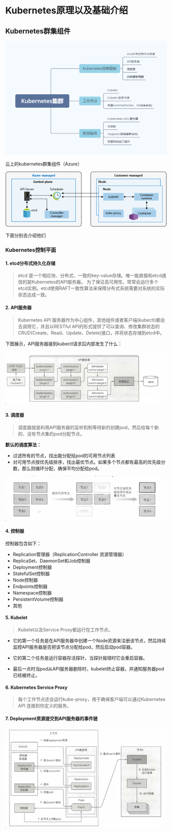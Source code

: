# Kubernetes原理以及基础介绍

## Kubernetes群集组件

![img](https://raw.githubusercontent.com/shibaoxi/shareimg/master/img/Kubernetes%20cluster2.png)

云上的kubernetes群集组件（Azure）

![img](https://raw.githubusercontent.com/shibaoxi/shareimg/master/img/control-plane-and-nodes.png)

下面分别去介绍他们

### Kubernetes控制平面

#### 1. etcd分布式持久化存储

> etcd 是一个相应快、分布式、一致的key-value存储。唯一能直接和etcd通信的是Kubernetes的API服务器。
为了保证高可用性，常常会运行多个etcd实例。etcd使用RAFT一致性算法来保障分布式系统需要对系统的实际状态达成一致。

#### 2. API服务器

> Kubernetes API 服务器作为中心组件，其他组件或者客户端(kubectl)都会去调用它，并且以RESTful API的形式提供了可以查询、修改集群状态的CRUD(Create、Read、Update、Delete)接口，并将状态存储到etcd中。

下图展示，API服务器接到kubectl请求后内部发生了什么：

![img](https://raw.githubusercontent.com/shibaoxi/shareimg/master/img/20210117120112.png)

#### 3. 调度器

> 调度器就是利用API服务器的监听机制等待新的创建pod，然后给每个新的、没有节点集的pod分配节点。

**默认的调度算法：**

* 过滤所有的节点，找出能分配给pod的可用节点列表
* 对可用节点按优先级排序，找出最优节点。如果多个节点都有最高的优先级分数，那么则循环分配，确保平均分配给pod。

![img](https://raw.githubusercontent.com/shibaoxi/shareimg/master/img/20210117123908.png)

#### 4. 控制器

控制器包含如下：

* Replication管理器（ReplicationController 资源管理器）
* ReplicaSet、DaemonSet和Job控制器
* Deployment控制器
* StatefulSet控制器
* Node控制器
* Endpoints控制器
* Namespace控制器
* PersistentVolume控制器
* 其他

#### 5. Kubelet

> Kubelet以及Service Proxy都运行在工作节点。

* 它的第一个任务是在API服务器中创建一个Node资源来注册该节点，然后持续监控API服务器是否把该节点分配给pod，然后启动pod容器。

* 它的第二个任务是运行容器存活探针，当探针报错时它会重启容器。

* 最后一点时当pod从API服务器删除时，kubelet终止容器，并通知服务器pod已经被终止。

#### 6. Kubernetes Service Proxy

> 每个工作节点还会运行kube-proxy，用于确保客户端可以通过Kubernetes API 连接到你定义的服务。

#### 7. Deployment资源提交到API服务器的事件链

![img](https://raw.githubusercontent.com/shibaoxi/shareimg/master/img/20210118140131.png)
